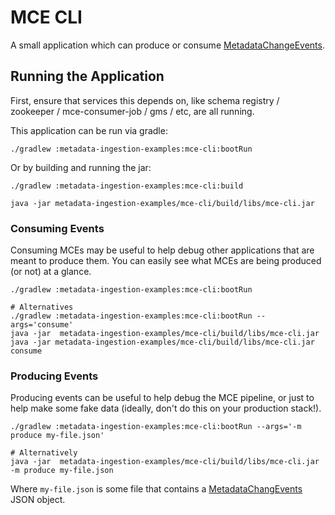 # MCE CLI

A small application which can produce or consume [MetadataChangeEvents](../../docs/what/mxe.md).

## Running the Application

First, ensure that services this depends on, like schema registry / zookeeper / mce-consumer-job / gms / etc, are all
running.

This application can be run via gradle:

```
./gradlew :metadata-ingestion-examples:mce-cli:bootRun
```

Or by building and running the jar:

```
./gradlew :metadata-ingestion-examples:mce-cli:build

java -jar metadata-ingestion-examples/mce-cli/build/libs/mce-cli.jar
```

### Consuming Events

Consuming MCEs may be useful to help debug other applications that are meant to produce them. You can easily see what
MCEs are being produced (or not) at a glance.

```
./gradlew :metadata-ingestion-examples:mce-cli:bootRun

# Alternatives
./gradlew :metadata-ingestion-examples:mce-cli:bootRun --args='consume'
java -jar  metadata-ingestion-examples/mce-cli/build/libs/mce-cli.jar
java -jar metadata-ingestion-examples/mce-cli/build/libs/mce-cli.jar consume
```

### Producing Events

Producing events can be useful to help debug the MCE pipeline, or just to help make some fake data (ideally, don't do
this on your production stack!).

```
./gradlew :metadata-ingestion-examples:mce-cli:bootRun --args='-m produce my-file.json'

# Alternatively
java -jar  metadata-ingestion-examples/mce-cli/build/libs/mce-cli.jar -m produce my-file.json
```

Where `my-file.json` is some file that contains a
[MetadataChangEvents](./src/main/pegasus/com/linkedin/metadata/examples/cli/MetadataChangeEvents.pdl) JSON object.
